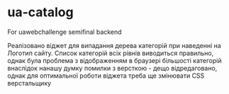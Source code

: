# ua-catalog
For uawebchallenge semifinal backend


Реалізовано віджет для випадання дерева категорій при наведенні на Логотип сайту. Список категорій всіх
рівнів виводиться правильно, однак була проблема з відображенням в браузері більшості категорій внаслідок нанашу
думку помилки з версткою - дещо відредаговано, однак для оптимальної роботи віджета треба ще змінювати CSS верстальщику
